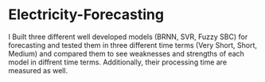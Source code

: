 # Electricity-Forecasting
I Built three different well developed models (BRNN, SVR, Fuzzy SBC) for forecasting and tested them in three different time terms (Very Short, Short, Medium) and compared them to see weaknesses and strengths of each model in diffrent time terms. Additionally, their processing time are measured as well.
